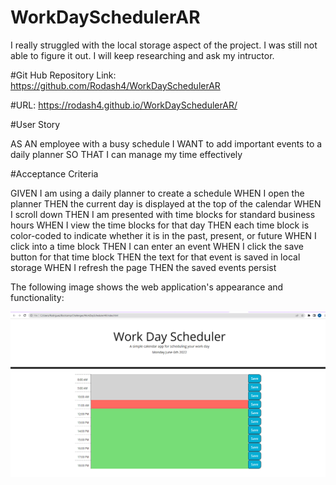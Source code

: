 # WorkDaySchedulerAR

I really struggled with the local storage aspect of the project. I was still not able to figure it out. I will keep researching and ask my intructor. 

#Git Hub Repository Link: https://github.com/Rodash4/WorkDaySchedulerAR

#URL: https://rodash4.github.io/WorkDaySchedulerAR/

#User Story

AS AN employee with a busy schedule
I WANT to add important events to a daily planner
SO THAT I can manage my time effectively

#Acceptance Criteria

GIVEN I am using a daily planner to create a schedule
WHEN I open the planner
THEN the current day is displayed at the top of the calendar
WHEN I scroll down
THEN I am presented with time blocks for standard business hours
WHEN I view the time blocks for that day
THEN each time block is color-coded to indicate whether it is in the past, present, or future
WHEN I click into a time block
THEN I can enter an event
WHEN I click the save button for that time block
THEN the text for that event is saved in local storage
WHEN I refresh the page
THEN the saved events persist

The following image shows the web application's appearance and functionality:

![WorkDayScheduler](Assets\img\Capture.PNG)
